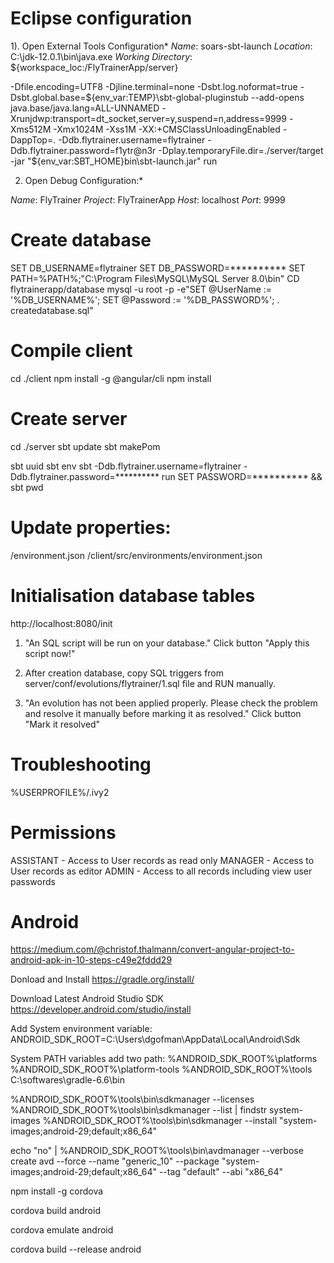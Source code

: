 # Eclipse configuration

1). Open External Tools Configuration*
*Name*: soars-sbt-launch
*Location*: C:\jdk-12.0.1\bin\java.exe
*Working Directory*: ${workspace_loc:/FlyTrainerApp/server}

-Dfile.encoding=UTF8 
-Djline.terminal=none 
-Dsbt.log.noformat=true 
-Dsbt.global.base=${env_var:TEMP}\sbt-global-pluginstub --add-opens java.base/java.lang=ALL-UNNAMED -Xrunjdwp:transport=dt_socket,server=y,suspend=n,address=9999 -Xms512M -Xmx1024M -Xss1M -XX:+CMSClassUnloadingEnabled 
-DappTop=. 
-Ddb.flytrainer.username=flytrainer
-Ddb.flytrainer.password=f1ytr@n3r
-Dplay.temporaryFile.dir=./server/target -jar "${env_var:SBT_HOME}bin\sbt-launch.jar" run

2) Open Debug Configuration:*

*Name*: FlyTrainer
*Project*: FlyTrainerApp
*Host*: localhost
*Port*: 9999


# Create database
SET DB_USERNAME=flytrainer
SET DB_PASSWORD=**********
SET PATH=%PATH%;"C:\Program Files\MySQL\MySQL Server 8.0\bin"
CD flytrainerapp/database
mysql -u root -p -e"SET @UserName := '%DB_USERNAME%'; SET @Password := '%DB_PASSWORD%'; \. createdatabase.sql"

# Compile client
cd ./client
npm install -g @angular/cli
npm install

# Create server
cd ./server
sbt update
sbt makePom

sbt uuid
sbt env
sbt -Ddb.flytrainer.username=flytrainer -Ddb.flytrainer.password=********** run
SET PASSWORD=********** && sbt pwd

# Update properties:
/environment.json
/client/src/environments/environment.json


# Initialisation database tables
http://localhost:8080/init

1. "An SQL script will be run on your database."
Click button "Apply this script now!"

2. After creation database, copy SQL triggers from server/conf/evolutions/flytrainer/1.sql file and RUN manually. 

3. "An evolution has not been applied properly. Please check the problem and resolve it manually before marking it as resolved."
Click button "Mark it resolved"

# Troubleshooting 
%USERPROFILE%/.ivy2


# Permissions 
ASSISTANT - Access to User records as read only
MANAGER - Access to User records as editor
ADMIN - Access to all records including view user passwords


# Android
https://medium.com/@christof.thalmann/convert-angular-project-to-android-apk-in-10-steps-c49e2fddd29

Donload and Install https://gradle.org/install/

Download Latest Android Studio SDK https://developer.android.com/studio/install

Add System environment variable:
ANDROID_SDK_ROOT=C:\Users\dgofman\AppData\Local\Android\Sdk

System PATH variables add two path:
%ANDROID_SDK_ROOT%\platforms
%ANDROID_SDK_ROOT%\platform-tools
%ANDROID_SDK_ROOT%\tools
C:\softwares\gradle-6.6\bin

%ANDROID_SDK_ROOT%\tools\bin\sdkmanager --licenses
%ANDROID_SDK_ROOT%\tools\bin\sdkmanager --list | findstr system-images
%ANDROID_SDK_ROOT%\tools\bin\sdkmanager --install "system-images;android-29;default;x86_64"

echo "no" | %ANDROID_SDK_ROOT%\tools\bin\avdmanager --verbose create avd --force --name "generic_10" --package "system-images;android-29;default;x86_64" --tag "default" --abi "x86_64"

npm install -g cordova

cordova build android

cordova emulate android

cordova build --release android
